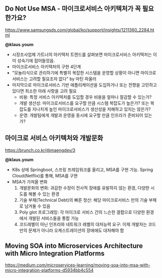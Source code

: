 ## Do Not Use MSA - 마이크로서비스 아키텍처가 꼭 필요한가요?
https://www.samsungsds.com/global/ko/support/insights/1211360_2284.html

**@klaus.youm**
- 시장조사업체 가트너의 아키텍처 트렌드를 살펴보면 마이크로서비스 아키텍처는 이미 성숙기에 접어들었음.
- 마이크로서비스 아키텍처의 구현 4단계
- "모놀리식으로 관리하기에 특별히 복잡한 시스템을 운영할 상황이 아니면 마이크로서비스는 고려할 필요조차 없다" by 마틴 파울러
- 마지막으로 마이크로서비스 기반 애플리케이션을 도입하거나 또는 전향을 고민하고 있다면 최소한 아래 사항을 고려 필요
    - 비용: 특정 서비스 아키텍처를 도입할 경우 비용을 얼마나 절감할 수 있는가?
    - 개발 생산성: 마이크로서비스를 요구할 만큼 시스템 복잡도가 높은가? 또는 복잡도를 지나치게 높인 마이크로서비스가 생산성을 저해하고 있지는 않은가?
    - 운영: 개발팀에게 개발과 운영을 동시에 요구할 만큼 인프라가 준비되어 있는가?

## 마이크로 서비스 아키텍처와 개발문화
https://brunch.co.kr/@maengdev/3

**@klaus.youm**
- K8s 상에 Springboot, 스프링 프레임워크를 올리고, MSA를 구현 가능. Spring Cloud(Netflix)를 통해, MSA를 구현
- MSA가 가져올 변화
    1. 개발문화의 변화: 과감한 수정이 전사적 장애를 유발하지 않는 환경, 다양한 시도를 해볼 수 있는 환경
    2. 기술 부채(Technical Debt)의 빠른 청산: 해당 마이크로서비스 만의 기술 부채로 남겨둘 수 있음
    3. Poly glot 프로그래밍: 각 마이크로 서비스 간의 느슨한 결합으로 다양한 환경에서 개발된 서비스들을 통합 가능
    4. 코드레벨이 아닌 인프라와 네트워크 레벨의 대처능력 요구: 이제 개발자는 코드 만의 문제가 아니라 오케스트레이션의 장애에도 대처해야 함

## Moving SOA into Microservices Architecture with Micro Integration Platforms
https://medium.com/microservices-learning/moving-soa-into-msa-with-micro-integration-platforms-d5934bb4c554
